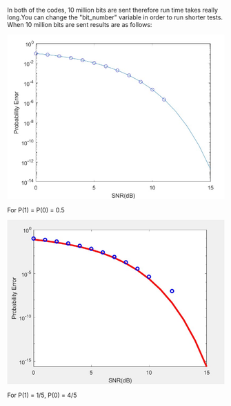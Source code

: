In both of the codes, 10 million bits are sent therefore run time takes really long.You can change the "bit_number" variable in order to run shorter tests.
When 10 million bits are sent results are as follows:

![](Images/p1.jpg)

For P(1) = P(0) = 0.5

![](Images/p2.jpg)

For P(1) = 1/5, P(0) = 4/5

